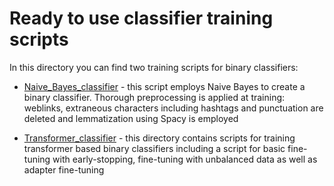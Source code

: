 # Ready to use classifier training scripts

In this directory you can find two training scripts for binary classifiers:

* [Naive_Bayes_classifier](https://github.com/eistakovskii/NLP_projects/tree/main/TEXT_CLASSIFICATION/Naive_Bayes_classifier) - this script employs Naive Bayes to create a binary classifier. Thorough preprocessing is applied at training: weblinks, extraneous characters including hashtags and punctuation are deleted and lemmatization using Spacy is employed 

* [Transformer_classifier](https://github.com/eistakovskii/NLP_projects/tree/main/TEXT_CLASSIFICATION/Transformer_classifier) - this directory contains scripts for training transformer based binary classifiers including a script for basic fine-tuning with early-stopping, fine-tuning with unbalanced data as well as adapter fine-tuning

